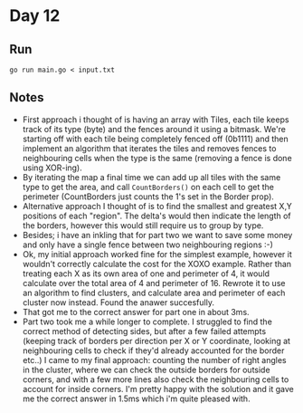 # Day 12

## Run

```console
go run main.go < input.txt
```

## Notes

- First approach i thought of is having an array with Tiles, each tile keeps track of its type (byte) and the fences around it using a bitmask. We're starting off with each tile being completely fenced off (0b1111) and then implement an algorithm that iterates the tiles and removes fences to neighbouring cells when the type is the same (removing a fence is done using XOR-ing).
- By iterating the map a final time we can add up all tiles with the same type to get the area, and call `CountBorders()` on each cell to get the perimeter (CountBorders just counts the 1's set in the Border prop).
- Alternative approach I thought of is to find the smallest and greatest X,Y positions of each "region". The delta's would then indicate the length of the borders, however this would still require us to group by type.
- Besides; i have an inkling that for part two we want to save some money and only have a single fence between two neighbouring regions :-)
- Ok, my initial approach worked fine for the simplest example, however it wouldn't correctly calculate the cost for the XOXO example. Rather than treating each X as its own area of one and perimeter of 4, it would calculate over the total area of 4 and perimeter of 16. Rewrote it to use an algorithm to find clusters, and calculate area and perimeter of each cluster now instead. Found the anawer succesfully.
- That got me to the correct answer for part one in about 3ms.
- Part two took me a while longer to complete. I struggled to find the correct method of detecting sides, but after a few failed attempts (keeping track of borders per direction per X or Y coordinate, looking at neighbouring cells to check if they'd already accounted for the border etc..) I came to my final approach: counting the number of right angles in the cluster, where we can check the outside borders for outside corners, and with a few more lines also check the neighbouring cells to account for inside corners. I'm pretty happy with the solution and it gave me the correct answer in 1.5ms which i'm quite pleased with.
